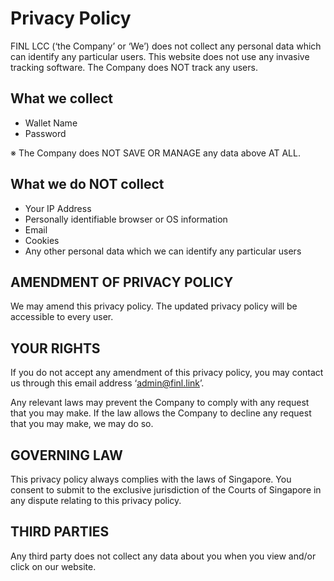 # Privacy Policy

FINL LCC (‘the Company’ or ‘We’) does not collect any personal data which can identify any particular users. This website does not use any invasive tracking software. The Company does NOT track any users.

## What we collect

* Wallet Name
* Password

※ The Company does NOT SAVE OR MANAGE any data above AT ALL.

## What we do NOT collect

* Your IP Address
* Personally identifiable browser or OS information
* Email
* Cookies
* Any other personal data which we can identify any particular users

## AMENDMENT OF PRIVACY POLICY

We may amend this privacy policy. The updated privacy policy will be accessible to every user.&#x20;

## YOUR RIGHTS

If you do not accept any amendment of this privacy policy, you may contact us through this email address ‘admin@finl.link’.

Any relevant laws may prevent the Company to comply with any request that you may make. If the law allows the Company to decline any request that you may make, we may do so.

## GOVERNING LAW

This privacy policy always complies with the laws of Singapore. You consent to submit to the exclusive jurisdiction of the Courts of Singapore in any dispute relating to this privacy policy.

## THIRD PARTIES

Any third party does not collect any data about you when you view and/or click on our website.





